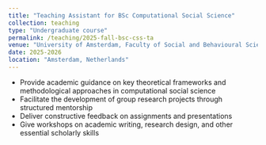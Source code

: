 ```yaml
---
title: "Teaching Assistant for BSc Computational Social Science"
collection: teaching
type: "Undergraduate course"
permalink: /teaching/2025-fall-bsc-css-ta
venue: "University of Amsterdam, Faculty of Social and Behavioural Sciences"
date: 2025-2026
location: "Amsterdam, Netherlands"
---
```


- Provide academic guidance on key theoretical frameworks and methodological approaches in computational social science  
- Facilitate the development of group research projects through structured mentorship  
- Deliver constructive feedback on assignments and presentations  
- Give workshops on academic writing, research design, and other essential scholarly skills
